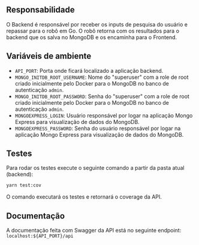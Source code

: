 ## Responsabilidade

O Backend é responsável por receber os inputs de pesquisa do usuário e repassar para o robô em Go. O robô retorna com os resultados para o backend que os salva no MongoDB e os encaminha para o Frontend.

## Variáveis de ambiente
- `API_PORT`: Porta onde ficará localizado a aplicação backend.
- `MONGO_INITDB_ROOT_USERNAME`: Nome do "superuser" com a role de root criado inicialmente pelo Docker para o MongoDB no banco de autenticação `admin`.
- `MONGO_INITDB_ROOT_PASSWORD`: Senha do "superuser" com a role de root criado inicialmente pelo Docker para o MongoDB no banco de autenticação `admin`.
- `MONGOEXPRESS_LOGIN`: Usuário responsável por logar na aplicação Mongo Express para visualização de dados do MongoDB.
- `MONGOEXPRESS_PASSWORD`: Senha do usuário responsável por logar na aplicação Mongo Express para visualização de dados do MongoDB.

## Testes

Para rodar os testes execute o seguinte comando a partir da pasta atual (backend): 
```bash
yarn test:cov
```

O comando executará os testes e retornará o coverage da API.


## Documentação

A documentação feita com Swagger da API está no seguinte endpoint: `localhost:${API_PORT}/api`